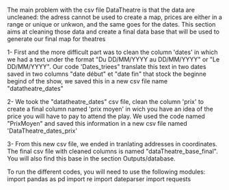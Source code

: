 The main problem with the csv file DataTheatre is that the data are uncleaned: the adress cannot be used to create a map, prices are either in a range or unique or unkwon, and the same goes for the dates.
This section aims at cleaning those data and create a final data base that will be used to generate our final map for theatres


1- First and the more difficult part was to clean the column 'dates' in which we had a text under the format "Du DD/MM/YYYY au DD/MM/YYYY" or "Le DD/MM/YYYY". Our code 'Dates_triees" translate this text in two dates saved in two columns "date début" et "date fin" that stock the beginn e   b e g i nd of the show, we saved this in a new csv file name "datatheatre_dates"


2- We took the "datatheatre_dates" csv file, clean the column 'prix' to create a final column named 'prix moyen' in wich you have an idea of the price you will have to pay to attend the play. We used the code named "PrixMoyen" and saved this information in a new csv file named 'DataTheatre_dates_prix'


3- From this new csv file, we ended in tranlating addresses in coordinates. The final csv file with cleaned columns is named "dataTheatre_base_final". You will also find this base in the section Outputs/database.


To run the different codes, you will need to use the following modules: 
import pandas as pd
import re
import dateparser
import requests